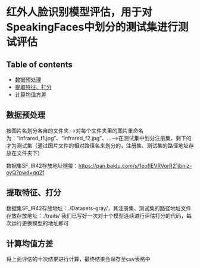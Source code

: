 # 红外人脸识别模型评估，用于对SpeakingFaces中划分的测试集进行测试评估

## Table of contents

* [数据预处理](#table-of-contents)
* [提取特征、打分](#quick-start)
* [计算均值方差](#pretrained-models)


## 数据预处理

按图片名划分各自的文件夹-->对每个文件夹里的图片重命名为：“infrared_f1.jpg”、“infrared_f2.jpg”、...-->在测试集中划分注册集，剩下的才为测试集（通过图片文件的相对路径名来划分的，注册集、测试集的路径地址存放在文件夹下）

数据集SF_IR42存放地址链接：https://pan.baidu.com/s/1eoflEVRVorR21jbniz-oyQ?pwd=qq2f 

## 提取特征、打分

数据集SF_IR42存放地址：./Datasets-gray/，其注册集、测试集的路径地址文件存放存放地址：./trails/
我们已写好一次对十个模型连续进行评估打分的代码，每次运行更换模型的地址即可


## 计算均值方差

将上面评估的十次结果进行计算，最终结果会保存至csv表格中
